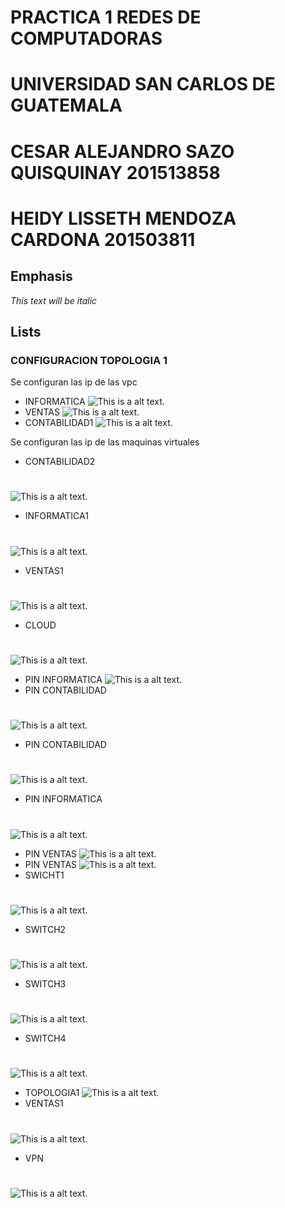 # PRACTICA 1 REDES DE COMPUTADORAS
# UNIVERSIDAD SAN CARLOS DE GUATEMALA
# CESAR ALEJANDRO SAZO QUISQUINAY 201513858
# HEIDY LISSETH MENDOZA CARDONA   201503811


## Emphasis

*This text will be italic*  


## Lists

### CONFIGURACION TOPOLOGIA 1

Se configuran las ip de las vpc

* INFORMATICA
![This is a alt text.](/Imagenes/Informatica2.PNG "INFORMATICA")
* VENTAS
![This is a alt text.](/Imagenes/Ventas2.PNG "VENTAS")
* CONTABILIDAD1
![This is a alt text.](/Imagenes/contabilidad1.PNG "CONTABILIDAD")

Se configuran las ip de las maquinas virtuales 
* CONTABILIDAD2
#
![This is a alt text.](/Imagenes/contabilidad2.PNG "CONTABILIDAD")
* INFORMATICA1
#
![This is a alt text.](/Imagenes/informatica1.PNG "This is a sample image.")
* VENTAS1
#
![This is a alt text.](/Imagenes/ventas1.PNG "This is a sample image.")

* CLOUD
#
![This is a alt text.](/Imagenes/cloud.PNG "CLOUD")
* PIN INFORMATICA
![This is a alt text.](/Imagenes/pinfinfo2-info1.PNG "This is a sample image.")
* PIN CONTABILIDAD
#
![This is a alt text.](/Imagenes/pingconta1-conta2.PNG "This is a sample image.")
* PIN CONTABILIDAD
#
![This is a alt text.](/Imagenes/pingconta2-conta1.PNG "This is a sample image.")
* PIN INFORMATICA
#
![This is a alt text.](/Imagenes/pinginfo1-info2.PNG "This is a sample image.")
* PIN VENTAS
![This is a alt text.](/Imagenes/pingventas1-ventas2.PNG "This is a sample image.")
* PIN VENTAS
![This is a alt text.](/Imagenes/pingventas2-ventas1.PNG "This is a sample image.")
* SWICHT1
#
![This is a alt text.](/Imagenes/switch1.PNG "This is a sample image.")
* SWITCH2
#
![This is a alt text.](/Imagenes/switch2.PNG "This is a sample image.")
* SWITCH3
#
![This is a alt text.](/Imagenes/switch3.PNG "This is a sample image.")
* SWITCH4
#
![This is a alt text.](/Imagenes/switch4.PNG "This is a sample image.")
* TOPOLOGIA1
![This is a alt text.](/Imagenes/topologia1.PNG "This is a sample image.")
* VENTAS1
#
![This is a alt text.](/Imagenes/ventas1.PNG "This is a sample image.")
* VPN
#
![This is a alt text.](/Imagenes/vpn.PNG "This is a sample image.")

